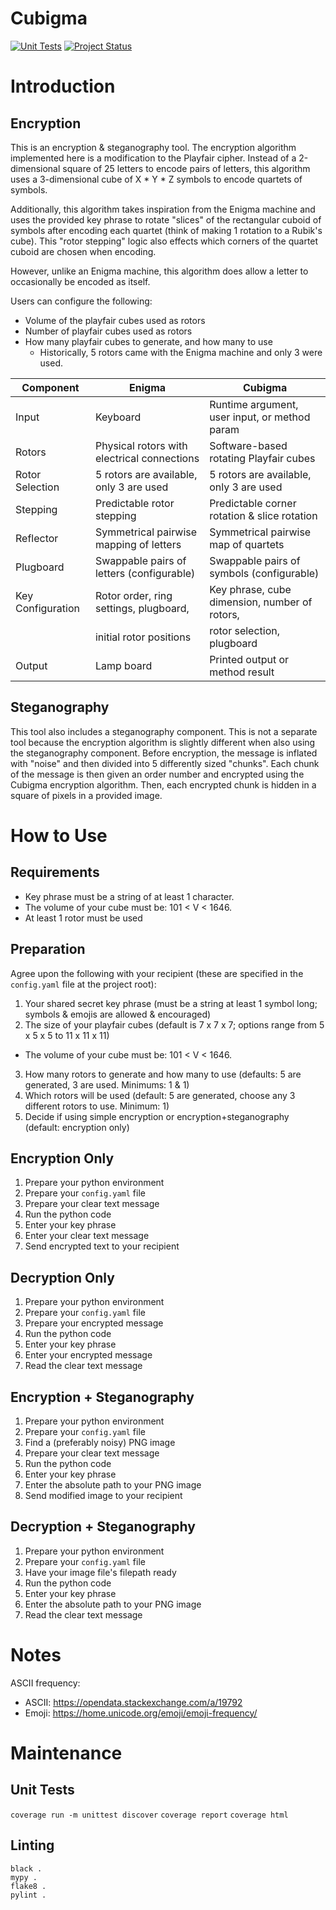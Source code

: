 # Cubigma

[![Unit Tests](https://github.com/themarkrogers/cubigma/actions/workflows/python-app.yml/badge.svg)](https://github.com/themarkrogers/cubigma/actions/workflows/python-app.yml)
[![Project Status](http://opensource.box.com/badges/active.svg)](http://opensource.box.com/badges)

# Introduction

## Encryption

This is an encryption & steganography tool. The encryption algorithm implemented here is a modification to the Playfair 
cipher. Instead of a 2-dimensional square of 25 letters to encode pairs of letters, this algorithm uses a 3-dimensional 
cube of X * Y * Z symbols to encode quartets of symbols. 

Additionally, this algorithm takes inspiration from the Enigma machine and uses the provided key phrase to rotate 
"slices" of the rectangular cuboid of symbols after encoding each quartet (think of making 1 rotation to a Rubik's 
cube). This "rotor stepping" logic also effects which corners of the quartet cuboid are chosen when encoding. 

However, unlike an Enigma machine, this algorithm does allow a letter to occasionally be encoded as itself.

Users can configure the following:
* Volume of the playfair cubes used as rotors
* Number of playfair cubes used as rotors
* How many playfair cubes to generate, and how many to use 
  * Historically, 5 rotors came with the Enigma machine and only 3 were used.

| Component         | Enigma                                      | Cubigma                                        |
|-------------------|---------------------------------------------|------------------------------------------------|
| Input             | Keyboard                                    | Runtime argument, user input, or method param  |
| Rotors            | Physical rotors with electrical connections | Software-based rotating Playfair cubes         |
| Rotor Selection   | 5 rotors are available, only 3 are used     | 5 rotors are available, only 3 are used        |
| Stepping          | Predictable rotor stepping                  | Predictable corner rotation & slice rotation   |
| Reflector         | Symmetrical pairwise mapping of letters     | Symmetrical pairwise map of quartets           |
| Plugboard         | Swappable pairs of letters (configurable)   | Swappable pairs of symbols (configurable)      |
| Key Configuration | Rotor order, ring settings, plugboard,      | Key phrase, cube dimension, number of rotors,  |
|                   | initial rotor positions                     | rotor selection, plugboard                     |
| Output            | Lamp board                                  | Printed output or method result                |

## Steganography

This tool also includes a steganography component. This is not a separate tool because the encryption algorithm is 
slightly different when also using the steganography component. Before encryption, the message is inflated with "noise" 
and then divided into 5 differently sized "chunks". Each chunk of the message is then given an order number and 
encrypted using the Cubigma encryption algorithm. Then, each encrypted chunk is hidden in a square of pixels in a 
provided image.  

# How to Use

## Requirements
* Key phrase must be a string of at least 1 character.
* The volume of your cube must be: 101 < V < 1646.
* At least 1 rotor must be used

## Preparation
Agree upon the following with your recipient (these are specified in the `config.yaml` file at the project root):
1. Your shared secret key phrase (must be a string at least 1 symbol long; symbols & emojis are allowed & encouraged)
2. The size of your playfair cubes (default is 7 x 7 x 7; options range from 5 x 5 x 5 to 11 x 11 x 11)
  * The volume of your cube must be: 101 < V < 1646.  
3. How many rotors to generate and how many to use (defaults: 5 are generated, 3 are used. Minimums: 1 & 1)
4. Which rotors will be used (default: 5 are generated, choose any 3 different rotors to use. Minimum: 1)
5. Decide if using simple encryption or encryption+steganography (default: encryption only)

## Encryption Only
1. Prepare your python environment
2. Prepare your `config.yaml` file
3. Prepare your clear text message
4. Run the python code
6. Enter your key phrase
7. Enter your clear text message
8. Send encrypted text to your recipient

## Decryption Only
1. Prepare your python environment
2. Prepare your `config.yaml` file
3. Prepare your encrypted message
4. Run the python code
5. Enter your key phrase
6. Enter your encrypted message
7. Read the clear text message

## Encryption + Steganography
1. Prepare your python environment
2. Prepare your `config.yaml` file
3. Find a (preferably noisy) PNG image
4. Prepare your clear text message
5. Run the python code
6. Enter your key phrase
7. Enter the absolute path to your PNG image
8. Send modified image to your recipient

## Decryption + Steganography
1. Prepare your python environment
2. Prepare your `config.yaml` file
4. Have your image file's filepath ready
5. Run the python code
6. Enter your key phrase
7. Enter the absolute path to your PNG image
8. Read the clear text message


# Notes

ASCII frequency:
* ASCII: https://opendata.stackexchange.com/a/19792
* Emoji: https://home.unicode.org/emoji/emoji-frequency/

# Maintenance

## Unit Tests

`coverage run -m unittest discover`
`coverage report`
`coverage html`

## Linting

```
black .
mypy .
flake8 .
pylint .
```
